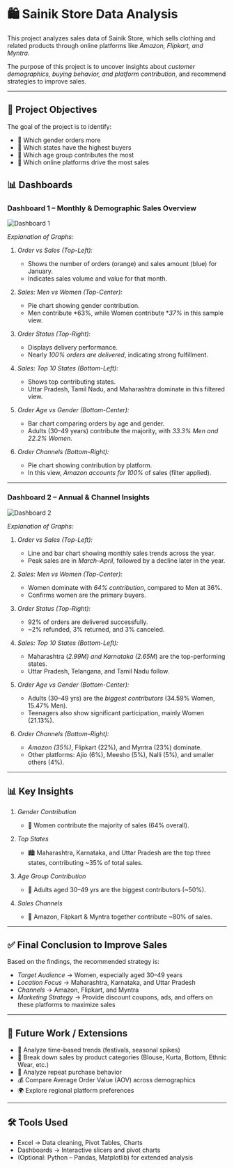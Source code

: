 # 🛍 Sainik Store Data Analysis  

This project analyzes sales data of Sainik Store, which sells clothing and related products through online platforms like *Amazon, Flipkart, and Myntra*.  

The purpose of this project is to uncover insights about *customer demographics, buying behavior, and platform contribution*, and recommend strategies to improve sales.  

---

## 🎯 Project Objectives  

The goal of the project is to identify:  
- 📌 Which gender orders more  
- 📌 Which states have the highest buyers  
- 📌 Which age group contributes the most  
- 📌 Which online platforms drive the most sales  

## 📊 Dashboards  

### Dashboard 1 – Monthly & Demographic Sales Overview  
![Dashboard 1](https://drive.google.com/uc?export=view&id=1U3EHB5jUwLaE5qKNqJqvaR_0Syz2G7lS)  

*Explanation of Graphs:*  
1. *Order vs Sales (Top-Left):*  
   - Shows the number of orders (orange) and sales amount (blue) for January.  
   - Indicates sales volume and value for that month.  

2. *Sales: Men vs Women (Top-Center):*  
   - Pie chart showing gender contribution.  
   - Men contribute *63%, while Women contribute **37%* in this sample view.  

3. *Order Status (Top-Right):*  
   - Displays delivery performance.  
   - Nearly *100% orders are delivered*, indicating strong fulfillment.  

4. *Sales: Top 10 States (Bottom-Left):*  
   - Shows top contributing states.  
   - Uttar Pradesh, Tamil Nadu, and Maharashtra dominate in this filtered view.  

5. *Order Age vs Gender (Bottom-Center):*  
   - Bar chart comparing orders by age and gender.  
   - Adults (30–49 years) contribute the majority, with *33.3% Men and 22.2% Women*.  

6. *Order Channels (Bottom-Right):*  
   - Pie chart showing contribution by platform.  
   - In this view, *Amazon accounts for 100%* of sales (filter applied).  

---

### Dashboard 2 – Annual & Channel Insights  
![Dashboard 2](https://drive.google.com/uc?export=view&id=10CJaN19rThL6za04AhAhmB194xmZsJPo)  

*Explanation of Graphs:*  
1. *Order vs Sales (Top-Left):*  
   - Line and bar chart showing monthly sales trends across the year.  
   - Peak sales are in *March–April*, followed by a decline later in the year.  

2. *Sales: Men vs Women (Top-Center):*  
   - Women dominate with *64% contribution*, compared to Men at 36%.  
   - Confirms women are the primary buyers.  

3. *Order Status (Top-Right):*  
   - 92% of orders are delivered successfully.  
   - ~2% refunded, 3% returned, and 3% canceled.  

4. *Sales: Top 10 States (Bottom-Left):*  
   - Maharashtra (*2.99M) and Karnataka (2.65M*) are the top-performing states.  
   - Uttar Pradesh, Telangana, and Tamil Nadu follow.  

5. *Order Age vs Gender (Bottom-Center):*  
   - Adults (30–49 yrs) are the *biggest contributors* (34.59% Women, 15.47% Men).  
   - Teenagers also show significant participation, mainly Women (21.13%).  

6. *Order Channels (Bottom-Right):*  
   - *Amazon (35%)*, Flipkart (22%), and Myntra (23%) dominate.  
   - Other platforms: Ajio (6%), Meesho (5%), Nalli (5%), and smaller others (4%).  

---

## 📊 Key Insights  

1. *Gender Contribution*  
   - 👩 Women contribute the majority of sales (64% overall).  

2. *Top States*  
   - 🏙 Maharashtra, Karnataka, and Uttar Pradesh are the top three states, contributing ~35% of total sales.  

3. *Age Group Contribution*  
   - 🎯 Adults aged 30–49 yrs are the biggest contributors (~50%).  

4. *Sales Channels*  
   - 🛒 Amazon, Flipkart & Myntra together contribute ~80% of sales.  

---

## ✅ Final Conclusion to Improve Sales  

Based on the findings, the recommended strategy is:  
- *Target Audience* → Women, especially aged 30–49 years  
- *Location Focus* → Maharashtra, Karnataka, and Uttar Pradesh  
- *Channels* → Amazon, Flipkart, and Myntra  
- *Marketing Strategy* → Provide discount coupons, ads, and offers on these platforms to maximize sales  

---

## 🚀 Future Work / Extensions  

- 📅 Analyze time-based trends (festivals, seasonal spikes)  
- 👗 Break down sales by product categories (Blouse, Kurta, Bottom, Ethnic Wear, etc.)  
- 🔄 Analyze repeat purchase behavior  
- 💰 Compare Average Order Value (AOV) across demographics  
- 🌍 Explore regional platform preferences  

---

## 🛠 Tools Used  

- Excel → Data cleaning, Pivot Tables, Charts  
- Dashboards → Interactive slicers and pivot charts  
- (Optional: Python – Pandas, Matplotlib) for extended analysis  

